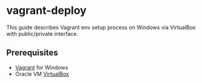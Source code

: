 # vagrant-deploy

This guide describes Vagrant env setup process on Windows via VirtualBox with public/private interface.

## Prerequisites
* [Vagrant](https://www.vagrantup.com/downloads.html) for Windows
* Oracle VM [VirtualBox](https://www.virtualbox.org/)